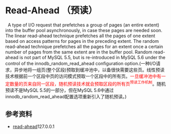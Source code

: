 # Read-Ahead （预读）
&nbsp;&nbsp;A type of I/O request that prefetches a group of pages (an entire extent) into the buffer pool asynchronously, in case these pages are needed soon. The linear read-ahead technique prefetches all the pages of one extent based on access patterns for pages in the preceding extent. The random read-ahead technique prefetches all the pages for an extent once a certain number of pages from the same extent are in the buffer pool. Random read-ahead is not part of MySQL 5.5, but is re-introduced in MySQL 5.6 under the control of the innodb_random_read_ahead configuration option.(一种I/O请求，异步地将一组页(整个区段)预取到缓冲池中，以备很快需要这些页。线性预读技术根据前一个区段中页的访问模式预取一个区段中的所有页。<font color="red">一旦缓冲池中有一定数量的页来自同一区段，随机预读技术就会预取区段的所有页<sup>预读工作机制</sup></font>。随机预读不是MySQL 5.5的一部分，但在MySQL 5.6中通过innodb_random_read_ahead配置选项重新引入了随机预读。)

## 参考资料
- [read-ahead](https://dev.mysql.com/doc/refman/8.2/en/glossary.html#glos_read_ahead)127.0.0.1